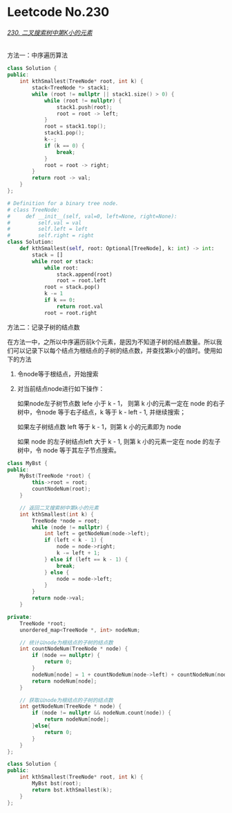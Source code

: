 # Leetcode No.230

###### [230. 二叉搜索树中第K小的元素](https://leetcode-cn.com/problems/kth-smallest-element-in-a-bst/)

方法一：中序遍历算法

```c++
class Solution {
public:
    int kthSmallest(TreeNode* root, int k) {
        stack<TreeNode *> stack1;
        while (root != nullptr || stack1.size() > 0) {
            while (root != nullptr) {
                stack1.push(root);
                root = root -> left;
            }
            root = stack1.top();
            stack1.pop();
            k--;
            if (k == 0) {
                break;
            }
            root = root -> right;
        }
        return root -> val;
    }
};
```

```python
# Definition for a binary tree node.
# class TreeNode:
#     def __init__(self, val=0, left=None, right=None):
#         self.val = val
#         self.left = left
#         self.right = right
class Solution:
    def kthSmallest(self, root: Optional[TreeNode], k: int) -> int:
        stack = []
        while root or stack:
            while root:
                stack.append(root)
                root = root.left
            root = stack.pop()
            k -= 1
            if k == 0:
                return root.val
            root = root.right
```

方法二：记录子树的结点数

在方法一中，之所以中序遍历前k个元素，是因为不知道子树的结点数量。所以我们可以记录下以每个结点为根结点的子树的结点数，并查找第k小的值时。使用如下的方法

1. 令node等于根结点，开始搜索

2. 对当前结点node进行如下操作：

   如果node左子树节点数 lefe 小于 k - 1， 则第 k 小的元素一定在 node 的右子树中，令node 等于右子结点，k 等于 k - left - 1, 并继续搜索；

   如果左子树结点数 left 等于 k - 1，则第 k 小的元素即为 node

   如果 node 的左子树结点left 大于 k - 1, 则第 k 小的元素一定在 node 的左子树中，令 node 等于其左子节点搜索。

```c++
class MyBst {
public:
    MyBst(TreeNode *root) {
        this->root = root;
        countNodeNum(root);
    }

    // 返回二叉搜索树中第k小的元素
    int kthSmallest(int k) {
        TreeNode *node = root;
        while (node != nullptr) {
            int left = getNodeNum(node->left);
            if (left < k - 1) {
                node = node->right;
                k -= left + 1;
            } else if (left == k - 1) {
                break;
            } else {
                node = node->left;
            }
        }
        return node->val;
    }

private:
    TreeNode *root;
    unordered_map<TreeNode *, int> nodeNum;

    // 统计以node为根结点的子树的结点数
    int countNodeNum(TreeNode * node) {
        if (node == nullptr) {
            return 0;
        }
        nodeNum[node] = 1 + countNodeNum(node->left) + countNodeNum(node->right);
        return nodeNum[node];
    }

    // 获取以node为根结点的子树的结点数
    int getNodeNum(TreeNode * node) {
        if (node != nullptr && nodeNum.count(node)) {
            return nodeNum[node];
        }else{
            return 0;
        }
    }
};

class Solution {
public:
    int kthSmallest(TreeNode* root, int k) {
        MyBst bst(root);
        return bst.kthSmallest(k);
    }
};

```

